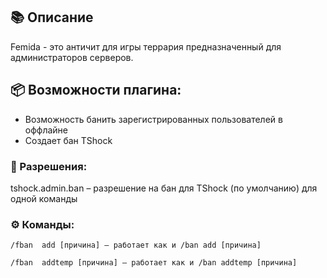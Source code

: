 

## 📚 Описание

Femida - это античит для игры террария предназначенный для администраторов серверов.

## 📦 Возможности плагина:

- Возможность банить зарегистрированных пользователей в оффлайне
- Создает бан TShock

### 🔐 Разрешения:

tshock.admin.ban – разрешение на бан для TShock (по умолчанию) для одной команды

### ⚙ Команды:

`/fban  add [причина] – работает как и /ban add [причина]`

`/fban  addtemp [причина] – работает как и /ban addtemp [причина]`
